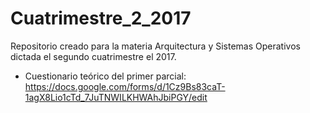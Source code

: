 # Cuatrimestre_2_2017
Repositorio creado para la materia Arquitectura y Sistemas Operativos dictada el segundo cuatrimestre el 2017.

  * Cuestionario teórico del primer parcial: https://docs.google.com/forms/d/1Cz9Bs83caT-1agX8Lio1cTd_7JuTNWILKHWAhJbiPGY/edit
